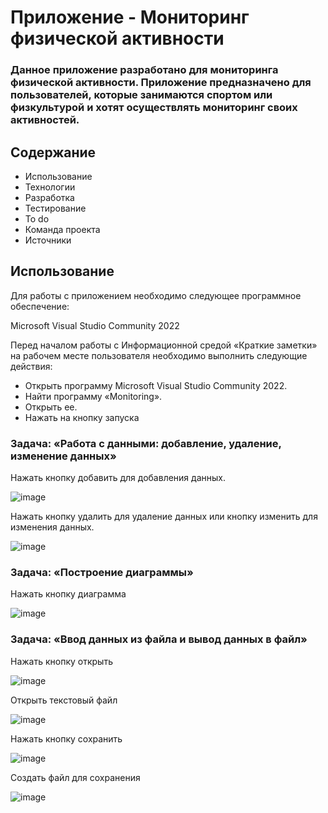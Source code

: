 # Приложение - Мониторинг физической активности

### Данное приложение разработано для мониторинга физической активности. Приложение предназначено для пользователей, которые занимаются спортом или физкультурой и хотят осуществлять мониторинг своих активностей.

## Содержание
- Использование
- Технологии
- Разработка
- Тестирование
- To do
- Команда проекта
- Источники

## Использование
Для работы с приложением необходимо следующее программное обеспечение:

Microsoft Visual Studio Community 2022

Перед началом работы с Информационной средой «Краткие заметки» на рабочем месте пользователя необходимо выполнить следующие действия:

- Открыть программу Microsoft Visual Studio Community 2022.
- Найти программу «Monitoring».
- Открыть ее.
- Нажать на кнопку запуска

### Задача: «Работа с данными: добавление, удаление, изменение данных»

Нажать кнопку добавить для добавления данных.

![image](https://github.com/346pt/Monitoring/assets/117898513/ee461c63-fe9c-42a9-86cf-85d9d7a37a70)

Нажать кнопку удалить для удаление данных или кнопку изменить для изменения данных.

![image](https://github.com/346pt/Monitoring/assets/117898513/6284ec9c-9bbb-4329-8196-5c0e81212871)

### Задача: «Построение диаграммы»

Нажать кнопку диаграмма

![image](https://github.com/346pt/Monitoring/assets/117898513/1fc9d904-9410-43aa-a720-75f51a871aa3)

### Задача: «Ввод данных из файла и вывод данных в файл»

Нажать кнопку открыть

![image](https://github.com/346pt/Monitoring/assets/117898513/bed672a0-952c-47a7-ba38-a7d7bef844a0)

Открыть текстовый файл

![image](https://github.com/346pt/Monitoring/assets/117898513/64c432eb-434e-416c-bbbe-d3689fde9546)

Нажать кнопку сохранить

![image](https://github.com/346pt/Monitoring/assets/117898513/48482845-2154-455b-b5cf-a7565acf9407)

Создать файл для сохранения

![image](https://github.com/346pt/Monitoring/assets/117898513/7c1017a9-cd29-44ad-b48e-30e9100cab79)
